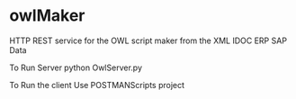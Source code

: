 # owlMaker
HTTP REST service for the OWL script maker from the XML IDOC ERP SAP Data

To Run Server
python OwlServer.py

To Run the client 
Use POSTMANScripts project
